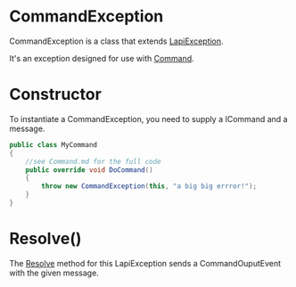 # CommandException
CommandException is a class that extends [LapiException](Exceptions/LapiException.cs).

It's an exception designed for use with [Command](Command.md).

# Constructor
To instantiate a CommandException, you need to supply a ICommand and a message.

```csharp
public class MyCommand
{
    //see Command.md for the full code
    public override void DoCommand()
    {
        throw new CommandException(this, "a big big errror!");
    }
}
```

# Resolve()
The [Resolve](LyokoAPI/Internal/LAPIException.md#Resolve()) method for this LapiException sends a CommandOuputEvent with the given message.